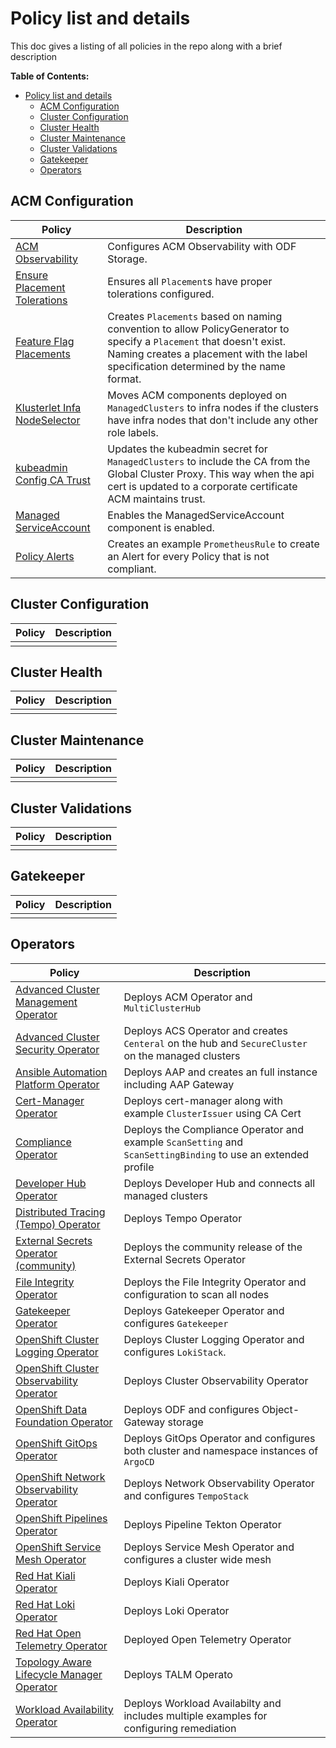 # Policy list and details
This doc gives a listing of all policies in the repo along with a brief description

**Table of Contents:**
- [Policy list and details](#policy-list-and-details)
  - [ACM Configuration](#acm-configuration)
  - [Cluster Configuration](#cluster-configuration)
  - [Cluster Health](#cluster-health)
  - [Cluster Maintenance](#cluster-maintenance)
  - [Cluster Validations](#cluster-validations)
  - [Gatekeeper](#gatekeeper)
  - [Operators](#operators)


[//]: # (Editor notes)
[//]: # (All policies should be listed alphabetical and where possible the table | should be aligned with the header row)

## ACM Configuration
  | Policy                                                                            | Description   |
  |--------                                                                           |-------------  |
  | [ACM Observability](../policies/acm-configs/observability/)                       | Configures ACM Observability with ODF Storage. |
  | [Ensure Placement Tolerations](../policies/acm-configs/ensure-placement-toleration/) | Ensures all `Placement`s have proper tolerations configured. |
  | [Feature Flag Placements](../policies/acm-configs/feature-flags-placement/)       | Creates `Placements` based on naming convention to allow PolicyGenerator to specify a `Placement` that doesn't exist.  Naming creates a placement with the label specification determined by the name format. |
  | [Klusterlet Infa NodeSelector](../policies/acm-configs/klusterlet-infra/)         | Moves ACM components deployed on `ManagedClusters` to infra nodes if the clusters have infra nodes that don't include any other role labels. |
  | [kubeadmin Config CA Trust](../policies/acm-configs/kubeadmin-config-trustca/)    | Updates the kubeadmin secret for `ManagedClusters` to include the CA from the Global Cluster Proxy.  This way when the api cert is updated to a corporate certificate ACM maintains trust. |
  | [Managed ServiceAccount](../policies/acm-configs/managedserviceaccount/)          | Enables the ManagedServiceAccount component is enabled. |
  | [Policy Alerts](../policies/acm-configs/policy-alerts/)                           | Creates an example `PrometheusRule` to create an Alert for every Policy that is not compliant. |


## Cluster Configuration
  | Policy                                                                            | Description   |
  |--------                                                                           |-------------  |
  | [](../policies)                    |  |

## Cluster Health
  | Policy                                                                            | Description   |
  |--------                                                                           |-------------  |
  | [](../policies)                    |  |

## Cluster Maintenance
  | Policy                                                                            | Description   |
  |--------                                                                           |-------------  |
  | [](../policies)                    |  |

## Cluster Validations
  | Policy                                                                            | Description   |
  |--------                                                                           |-------------  |
  | [](../policies)                    |  |

## Gatekeeper
  | Policy                                                                            | Description   |
  |--------                                                                           |-------------  |
  | [](../policies)                    |  |

## Operators
  | Policy                                                                            | Description   |
  |--------                                                                           |-------------  |
  | [Advanced Cluster Management Operator](../policies/operators/acm/)                | Deploys ACM Operator and `MultiClusterHub` |
  | [Advanced Cluster Security Operator](../policies/operators/acs/)                  | Deploys ACS Operator and creates `Centeral` on the hub and `SecureCluster` on the managed clusters |
  | [Ansible Automation Platform Operator](../policies/operators/ansible-automation-platform/) | Deploys AAP and creates an full instance including AAP Gateway |
  | [Cert-Manager Operator](../policies/operators/cert-manager/)                      | Deploys cert-manager along with example `ClusterIssuer` using CA Cert |
  | [Compliance Operator](../policies/operators/compliance-operator/)                 | Deploys the Compliance Operator and example `ScanSetting` and `ScanSettingBinding` to use an extended profile |
  | [Developer Hub Operator](../policies/operators/developer-hub/)                    | Deploys Developer Hub and connects all managed clusters |
  | [Distributed Tracing (Tempo) Operator](../policies/operators/tempo/)              | Deploys Tempo Operator |
  | [External Secrets Operator (community)](../policies/operators/external-secrets/)  | Deploys the community release of the External Secrets Operator |
  | [File Integrity Operator](../policies/operators/file-integrity/)                  | Deploys the File Integrity Operator and configuration to scan all nodes |
  | [Gatekeeper Operator](../policies/operators/gatekeeper/)                          | Deploys Gatekeeper Operator and configures `Gatekeeper` |
  | [OpenShift Cluster Logging Operator](../policies/operators/cluster-logging/)      | Deploys Cluster Logging Operator and configures `LokiStack`. |
  | [OpenShift Cluster Observability Operator](../policies/operators/)                | Deploys Cluster Observability Operator |
  | [OpenShift Data Foundation Operator](../policies/operators/data-foundation/)      | Deploys ODF and configures Object-Gateway storage |
  | [OpenShift GitOps Operator](../policies/operators/gitops/)                        | Deploys GitOps Operator and configures both cluster and namespace instances of `ArgoCD` |
  | [OpenShift Network Observability Operator](../policies/operators/network-observability/) | Deploys Network Observability Operator and configures `TempoStack` |
  | [OpenShift Pipelines Operator](../policies/operators/tekton/)                     | Deploys Pipeline Tekton Operator |
  | [OpenShift Service Mesh Operator](../policies/operators/servicemesh/)             | Deploys Service Mesh Operator and configures a cluster wide mesh |
  | [Red Hat Kiali Operator](../policies/operators/kiali/)                            | Deploys Kiali Operator |
  | [Red Hat Loki Operator](../policies/operators/loki/)                              | Deploys Loki Operator |
  | [Red Hat Open Telemetry Operator](../policies/operators/opentelemetry/)           | Deployed Open Telemetry Operator |
  | [Topology Aware Lifecycle Manager Operator](../policies/operators/talm/)          | Deploys TALM Operato |
  | [Workload Availability Operator](../policies/operators/workload-availability/)    | Deploys Workload Availabilty and includes multiple examples for configuring remediation |


[//]: # (Example Table layout)
[//]: # (  | Policy                                                                            | Description   |  )
[//]: # (  |--------                                                                           |-------------  |  )
